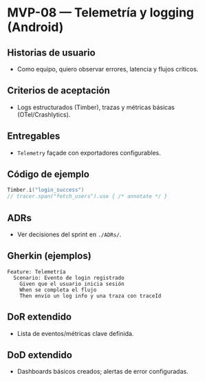 # MVP-08 — Telemetría y logging (Android)

## Historias de usuario
- Como equipo, quiero observar errores, latencia y flujos críticos.

## Criterios de aceptación
- Logs estructurados (Timber), trazas y métricas básicas (OTel/Crashlytics).

## Entregables
- `Telemetry` façade con exportadores configurables.

## Código de ejemplo
```kotlin
Timber.i("login_success")
// tracer.span("fetch_users").use { /* annotate */ }
```

## ADRs
- Ver decisiones del sprint en `./ADRs/`.
## Gherkin (ejemplos)
```gherkin
Feature: Telemetría
  Scenario: Evento de login registrado
    Given que el usuario inicia sesión
    When se completa el flujo
    Then envío un log info y una traza con traceId
```

## DoR extendido
- Lista de eventos/métricas clave definida.

## DoD extendido
- Dashboards básicos creados; alertas de error configuradas.
